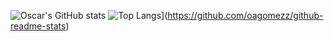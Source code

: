 ![Oscar's GitHub stats](https://github-readme-stats.vercel.app/api?username=oagomezz&show_icons=true&theme=radical)
![Top Langs](https://github-readme-stats.vercel.app/api/top-langs/?username=oagomezz)](https://github.com/oagomezz/github-readme-stats)
